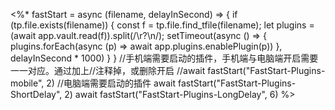 <%*
fastStart = async (filename, delayInSecond) => {
    if (tp.file.exists(filename)) {
        const f = tp.file.find_tfile(filename);
        let plugins = (await app.vault.read(f)).split(/\r?\n/);
        setTimeout(async () => {
            plugins.forEach(async (p) => await app.plugins.enablePlugin(p))
        }, delayInSecond * 1000)
    }
}
//手机端需要启动的插件，手机端与电脑端开启需要一一对应。通过加上//注释掉，或删除开启
//await fastStart("FastStart-Plugins-mobile", 2)
//电脑端需要启动的插件
await fastStart("FastStart-Plugins-ShortDelay", 2)
await fastStart("FastStart-Plugins-LongDelay", 6)
%>